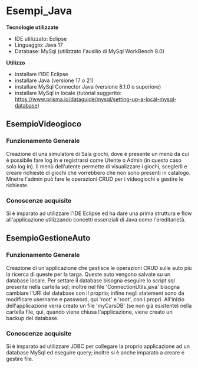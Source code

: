 # Esempi_Java
**Tecnologie utilizzate**
* IDE utilizzato: Eclipse
* Linguaggio: Java 17
* Database: MySql (utilizzato l'ausilio di MySql WorkBench 8.0)

**Utilizzo**
* installare l'IDE Eclipse
* installare Java (versione 17 o 21)
* installare MySql Connector Java (versione 8.1.0 o superiore)
* installare MySql in locale (tutorial suggerito: https://www.prisma.io/dataguide/mysql/setting-up-a-local-mysql-database)

## EsempioVideogioco 
### Funzionamento Generale
Creazione di una simulatore di Sala giochi, dove è presente un menù da cui è possibile fare log in e registrarsi come Utente o Admin (in questo caso solo log in). Il menù dell'utente permette di visualizzare i giochi, sceglerli e creare richieste di giochi che vorrebbero che non sono presenti in catalogo. Mnetre l'admin può fare le operazioni CRUD per i videogiochi e gestire le richieste.
### Conoscenze acquisite
Si è imparato ad utilizzare l'IDE Eclipse ed ha dare una prima struttura e flow all'applicazione utilizzando concetti essenziali di Java come l'ereditarietà.

## EsempioGestioneAuto 
### Funzionamento Generale
Creazione di un'applicazione che gestisce le operazioni CRUD sulle auto più la ricerca di queste per la targa. Queste auto vengono salvate su un database locale. Per settare il database bisogna eseguire lo script sql presente nella cartella sql; inoltre nel file 'ConnectionUtils.java' bisogna cambiare l'URI del database con il proprio; infine negli statement sono da modificare username e password, qui 'root' e 'root', con i propri. All'inizio dell'applicazione verrà creato un file 'myCarsDB' (se non già esistente) nella cartella file, qui, quando viene chiusa l'applicazione, viene creato un backup del database.
### Conoscenze acquisite
Si è imparato ad utilizzare JDBC per collegare la proprio applicazione ad un database MySql ed eseguire query; inoltre si è anche imparato a creare e gestire file.

